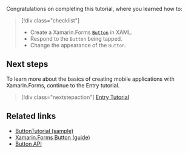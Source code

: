 Congratulations on completing this tutorial, where you learned how to:

> [!div class="checklist"]
> - Create a Xamarin.Forms [`Button`](xref:Xamarin.Forms.Button) in XAML.
> - Respond to the `Button` being tapped.
> - Change the appearance of the `Button`.

## Next steps

To learn more about the basics of creating mobile applications with Xamarin.Forms, continue to the Entry tutorial.

> [!div class="nextstepaction"]
> [Entry Tutorial](~/get-started/tutorials/entry/index.yml)

## Related links

- [ButtonTutorial (sample)](https://developer.xamarin.com/samples/xamarin-forms/GetStarted/Tutorials/ButtonTutorial)
- [Xamarin.Forms Button (guide)](~/xamarin-forms/user-interface/button.md)
- [Button API](xref:Xamarin.Forms.Button)
